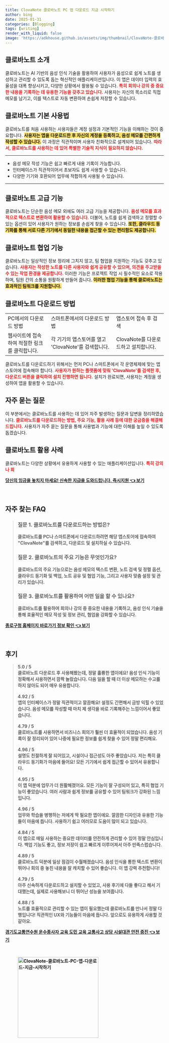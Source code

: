 ```yaml
---
title: ClovaNote 클로바노트 PC 앱 다운로드 지금 시작하기
author: bing
date: 2025-01-31
categories: [Blogging]
tags: [writing]
render_with_liquid: false
image: 'https://adkhouse.github.io/assets/img/thumbnail/ClovaNote-클로바노트-PC-앱-다운로드-지금-시작하기.webp'
---
```



<h2 id='클로바노트_소개'>클로바노트 소개</h2>

<p>클로바노트는 AI 기반의 음성 인식 기술을 활용하여 사용자가 음성으로 쉽게 노트를 생성하고 관리할 수 있도록 돕는 혁신적인 애플리케이션입니다. 이 앱은 데이터 입력의 효율성을 대폭 향상시키고, 다양한 상황에서 활용될 수 있습니다. <b><span style="color: #ee2323;">특히 회의나 강의 중 중요한 내용을 기록하는 데 유용한 기능을 갖추고 있습니다.</span></b> 사용자는 자신의 목소리로 직접 메모를 남기고, 이를 텍스트로 자동 변환하여 손쉽게 저장할 수 있습니다.</p>

<h2 id='클로바노트_기본_사용법'>클로바노트 기본 사용법</h2>

<p>클로바노트를 처음 사용하는 사용자들은 계정 설정과 기본적인 기능을 이해하는 것이 중요합니다. <b><span style="background-color: #ffe066;">사용자는 앱을 다운로드한 후 자신의 계정을 등록하고, 음성 메모를 간편하게 작성할 수 있습니다.</span></b> 이 과정은 직관적이며 사용자 친화적으로 설계되어 있습니다. <b><span style="color: #ee2323;">따라서, 클로바노트를 사용하는 데 있어 특별한 기술적 지식이 필요하지 않습니다.</span></b></p>

<hr />

<ul>
    <li>음성 메모 작성 기능은 쉽고 빠르게 내용 기록이 가능합니다.</li>
    <li>인터페이스가 직관적이어서 초보자도 쉽게 사용할 수 있습니다.</li>
    <li>다양한 기기와 호환되어 업무에 적합하게 사용될 수 있습니다.</li>
</ul>

<hr />

<h2 id='클로바노트_고급_기능'>클로바노트 고급 기능</h2>

<p>클로바노트는 단순한 음성 메모 외에도 여러 고급 기능을 제공합니다. <b><span style="color: #ee2323;">음성 메모를 효과적으로 텍스트로 변환하여 활용할 수 있습니다.</span></b> 더불어, 노트를 쉽게 검색하고 정렬할 수 있는 옵션이 있어 사용자가 원하는 정보를 손쉽게 찾을 수 있습니다. <b><span style="background-color: #ffe066;">또한, 클라우드 동기화를 통해 서로 다른 기기에서 동일한 내용을 접근할 수 있는 편리함도 제공합니다.</span></b></p>

<h2 id='클로바노트_협업_기능'>클로바노트 협업 기능</h2>

<p>클로바노트는 일상적인 정보 정리에 그치지 않고, 팀 협업을 지원하는 기능도 갖추고 있습니다. <b><span style="color: #ee2323;">사용자는 작성한 노트를 다른 사용자와 쉽게 공유할 수 있으며, 의견을 주고받을 수 있는 작업 환경을 제공합니다.</span></b> 이러한 기능은 프로젝트 작업 시 필수적인 요소로 작용하며, 팀원 간의 소통을 원활하게 만들어 줍니다. <b><span style="background-color: #ffe066;">이러한 협업 기능을 통해 클로바노트는 효과적인 팀워크를 지원합니다.</span></b></p>

<h2 id='클로바노트_다운로드_방법'>클로바노트 다운로드 방법</h2>

<table>
    <tr>
        <td>PC에서의 다운로드 방법</td>
        <td>스마트폰에서의 다운로드 방법</td>
        <td>앱스토어 접속 후 검색</td>
    </tr>
    <tr>
        <td>웹사이트에 접속하여 적절한 링크를 클릭합니다.</td>
        <td>각 기기의 앱스토어를 열고 'ClovaNote'를 검색합니다.</td>
        <td>ClovaNote를 다운로드하고 설치합니다.</td>
    </tr>
</table>

<p>클로바노트를 다운로드하기 위해서는 먼저 PC나 스마트폰에서 각 운영체제에 맞는 앱스토어에 접속해야 합니다. <b><span style="color: #ee2323;">사용자가 원하는 플랫폼에 맞춰 'ClovaNote'를 검색한 후, 다운로드 버튼을 클릭하여 설치 진행하면 됩니다.</span></b> 설치가 완료되면, 사용자는 계정을 생성하여 앱을 활용할 수 있습니다.</p>

<h2 id='자주_묻는_질문'>자주 묻는 질문</h2>

<p>이 부분에서는 클로바노트를 사용하는 데 있어 자주 발생하는 질문과 답변을 정리하였습니다. <b><span style="color: #ee2323;">클로바노트를 다운로드하는 방법, 주요 기능, 활용 사례 등에 대한 궁금증을 해결해 드립니다.</span></b> 사용자가 자주 묻는 질문을 통해 사용법과 기능에 대한 이해를 높일 수 있도록 돕겠습니다.</p>

<h2 id='클로바노트_활용_사례'>클로바노트 활용 사례</h2>

<p><p>클로바노트는 다양한 상황에서 유용하게 사용할 수 있는 애플리케이션입니다. <b><span style="color: #ee2323;">특히 강의나 회</p>
<p><a class="click-button" title="당신의 임금을 놓치지 마세요! 신속한 지급을 도와드립니다. 즉시지원" href="https://adkhouse.github.io/posts/%EB%8B%B9%EC%8B%A0%EC%9D%98-%EC%9E%84%EA%B8%88%EC%9D%84-%EB%86%93%EC%B9%98%EC%A7%80-%EB%A7%88%EC%84%B8%EC%9A%94!-%EC%8B%A0%EC%86%8D%ED%95%9C-%EC%A7%80%EA%B8%89%EC%9D%84-%EB%8F%84%EC%99%80%EB%93%9C%EB%A6%BD%EB%8B%88%EB%8B%A4.-%EC%A6%89%EC%8B%9C%EC%A7%80%EC%9B%90/" rel="dofollow">당신의 임금을 놓치지 마세요! 신속한 지급을 도와드립니다. 즉시지원 👈 보기</a></p><br>
<h2 id='자주_찾는_FAQ'>자주 찾는 FAQ</h2>
<div itemscope="" itemtype="https://schema.org/FAQPage"> 
<blockquote> 
<div itemscope="" itemprop="mainEntity" itemtype="https://schema.org/Question"> 
<h3 itemprop="name">질문 1. 클로바노트를 다운로드하는 방법은?</h3> 
<div itemscope="" itemprop="acceptedAnswer" itemtype="https://schema.org/Answer"> 
<span itemprop="text"> 
<p>클로바노트를 PC나 스마트폰에서 다운로드하려면 해당 앱스토어에 접속하여 "ClovaNote"를 검색하고, 다운로드 및 설치하실 수 있습니다.</p> 
</span> 
</div> 
</div> 

<div itemscope="" itemprop="mainEntity" itemtype="https://schema.org/Question"> 
<h3 itemprop="name">질문 2. 클로바노트의 주요 기능은 무엇인가요?</h3> 
<div itemscope="" itemprop="acceptedAnswer" itemtype="https://schema.org/Answer"> 
<span itemprop="text"> 
<p>클로바노트의 주요 기능으로는 음성 메모의 텍스트 변환, 노트 검색 및 정렬 옵션, 클라우드 동기화 및 백업, 노트 공유 및 협업 기능, 그리고 사용자 맞춤 설정 및 관리가 있습니다.</p> 
</span> 
</div> 
</div> 

<div itemscope="" itemprop="mainEntity" itemtype="https://schema.org/Question"> 
<h3 itemprop="name">질문 3. 클로바노트를 활용하여 어떤 일을 할 수 있나요?</h3> 
<div itemscope="" itemprop="acceptedAnswer" itemtype="https://schema.org/Answer"> 
<span itemprop="text"> 
<p>클로바노트를 활용하여 회의나 강의 중 중요한 내용을 기록하고, 음성 인식 기술을 통해 효율적인 메모 작성 및 정보 관리, 협업을 강화할 수 있습니다.</p> 
</span> 
</div> 
</div> 
</blockquote> 
</div>
<p><a class="click-button" title="종로구청 홈페이지 바로가기 정보 확인" href="https://adkhouse.github.io/posts/%EC%A2%85%EB%A1%9C%EA%B5%AC%EC%B2%AD-%ED%99%88%ED%8E%98%EC%9D%B4%EC%A7%80-%EB%B0%94%EB%A1%9C%EA%B0%80%EA%B8%B0-%EC%A0%95%EB%B3%B4-%ED%99%95%EC%9D%B8/" rel="dofollow">종로구청 홈페이지 바로가기 정보 확인 👈 보기</a></p><br>
<h2 id='후기'>후기</h2>
<div itemscope itemtype="https://schema.org/Product">
  <blockquote>
  <div itemprop="review" itemscope itemtype="https://schema.org/Review">
      <div itemprop="reviewRating" itemscope itemtype="https://schema.org/Rating"> <span itemprop="ratingValue">5.0</span> / <span itemprop="bestRating">5</span> </div>
      <span itemprop="reviewBody">클로바노트 다운로드 후 사용해봤는데, 정말 훌륭한 앱이에요! 음성 인식 기능이 정확해서 사용하면서 깜짝 놀랐습니다. 다음 일을 할 때 더 이상 메모하는 수고를 하지 않아도 되어 매우 유용합니다.</span>
  </div>
  <br>
  <div itemprop="review" itemscope itemtype="https://schema.org/Review">
      <div itemprop="reviewRating" itemscope itemtype="https://schema.org/Rating"> <span itemprop="ratingValue">4.92</span> / <span itemprop="bestRating">5</span> </div>
      <span itemprop="reviewBody">앱의 인터페이스가 정말 직관적이고 깔끔해요! 설정도 간편해서 금방 익힐 수 있었습니다. 음성 메모를 작성할 때 마치 제 생각을 바로 기록해주는 느낌이어서 좋았습니다.</span>
  </div>
  <br>
  <div itemprop="review" itemscope itemtype="https://schema.org/Review">
      <div itemprop="reviewRating" itemscope itemtype="https://schema.org/Rating"> <span itemprop="ratingValue">4.79</span> / <span itemprop="bestRating">5</span> </div>
      <span itemprop="reviewBody">클로바노트를 사용하면서 비즈니스 회의가 훨씬 더 효율적이 되었습니다. 음성 기록이 잘 정리되어 있어 나중에 필요한 정보를 쉽게 찾을 수 있어 정말 편리해요.</span>
  </div>
  <br>
  <div itemprop="review" itemscope itemtype="https://schema.org/Review">
      <div itemprop="reviewRating" itemscope itemtype="https://schema.org/Rating"> <span itemprop="ratingValue">4.96</span> / <span itemprop="bestRating">5</span> </div>
      <span itemprop="reviewBody">설명도 친절하게 잘 되어있고, 시설이나 접근성도 아주 좋았습니다. 저는 특히 클라우드 동기화가 마음에 들어요! 모든 기기에서 쉽게 접근할 수 있어서 유용합니다.</span>
  </div>
  <br>
  <div itemprop="review" itemscope itemtype="https://schema.org/Review">
      <div itemprop="reviewRating" itemscope itemtype="https://schema.org/Rating"> <span itemprop="ratingValue">4.95</span> / <span itemprop="bestRating">5</span> </div>
      <span itemprop="reviewBody">이 앱 덕분에 업무가 더 원활해졌어요. 모든 기능이 잘 구성되어 있고, 특히 협업 기능이 좋았습니다. 여러 사람과 쉽게 정보를 공유할 수 있어 팀워크가 강화된 느낌입니다.</span>
  </div>
  <br>
  <div itemprop="review" itemscope itemtype="https://schema.org/Review">
      <div itemprop="reviewRating" itemscope itemtype="https://schema.org/Rating"> <span itemprop="ratingValue">4.96</span> / <span itemprop="bestRating">5</span> </div>
      <span itemprop="reviewBody">업무와 학습을 병행하는 저에게 딱 필요한 앱이에요. 깔끔한 디자인과 유용한 기능들이 마음에 듭니다. 사용하기 쉽고 여러모로 도움이 많이 되고 있습니다.</span>
  </div>
  <br>
  <div itemprop="review" itemscope itemtype="https://schema.org/Review">
      <div itemprop="reviewRating" itemscope itemtype="https://schema.org/Rating"> <span itemprop="ratingValue">4.84</span> / <span itemprop="bestRating">5</span> </div>
      <span itemprop="reviewBody">이 앱으로 매일 사용하는 중요한 데이터를 안전하게 관리할 수 있어 정말 안심입니다. 백업 기능도 좋고, 정보 저장이 쉽고 빠르게 이루어져서 아주 만족스럽습니다.</span>
  </div>
  <br>
  <div itemprop="review" itemscope itemtype="https://schema.org/Review">
      <div itemprop="reviewRating" itemscope itemtype="https://schema.org/Rating"> <span itemprop="ratingValue">4.89</span> / <span itemprop="bestRating">5</span> </div>
      <span itemprop="reviewBody">클로바노트 덕분에 일상 점검이 수월해졌습니다. 음성 인식을 통한 텍스트 변환이 뛰어나 회의 중 놓친 내용을 잘 캐치할 수 있어 좋습니다. 이 앱 강력 추천합니다!</span>
  </div>
  <br>
  <div itemprop="review" itemscope itemtype="https://schema.org/Review">
      <div itemprop="reviewRating" itemscope itemtype="https://schema.org/Rating"> <span itemprop="ratingValue">4.79</span> / <span itemprop="bestRating">5</span> </div>
      <span itemprop="reviewBody">아주 신속하게 다운로드하고 설치할 수 있었고, 사용 후기에 다들 좋다고 해서 기대했는데, 실제로 사용해보니 더 뛰어난 성능을 보여줍니다.</span>
  </div>
  <br>
  <div itemprop="review" itemscope itemtype="https://schema.org/Review">
      <div itemprop="reviewRating" itemscope itemtype="https://schema.org/Rating"> <span itemprop="ratingValue">4.88</span> / <span itemprop="bestRating">5</span> </div>
      <span itemprop="reviewBody">노트를 효율적으로 관리할 수 있는 앱이 필요했는데 클로바노트를 만나서 정말 다행입니다! 직관적인 UX와 기능들이 마음에 듭니다. 앞으로도 유용하게 사용할 것 같아요.</span>
  </div>
  </blockquote>
</div>
<p><a class="click-button" title="경기도교통연수원 운수종사자 교육 도민 교육 교통사고 상담 시설대관 안전 증진" href="https://adkhouse.github.io/posts/%EA%B2%BD%EA%B8%B0%EB%8F%84%EA%B5%90%ED%86%B5%EC%97%B0%EC%88%98%EC%9B%90-%EC%9A%B4%EC%88%98%EC%A2%85%EC%82%AC%EC%9E%90-%EA%B5%90%EC%9C%A1-%EB%8F%84%EB%AF%BC-%EA%B5%90%EC%9C%A1-%EA%B5%90%ED%86%B5%EC%82%AC%EA%B3%A0-%EC%83%81%EB%8B%B4-%EC%8B%9C%EC%84%A4%EB%8C%80%EA%B4%80-%EC%95%88%EC%A0%84-%EC%A6%9D%EC%A7%84/" rel="dofollow">경기도교통연수원 운수종사자 교육 도민 교육 교통사고 상담 시설대관 안전 증진 👈 보기</a></p><br>
<figure class="image"><img src="https://adkhouse.github.io/assets/img/thumbnail/ClovaNote-클로바노트-PC-앱-다운로드-지금-시작하기.webp" alt="ClovaNote-클로바노트-PC-앱-다운로드-지금-시작하기" width="256" height="256"></figure>